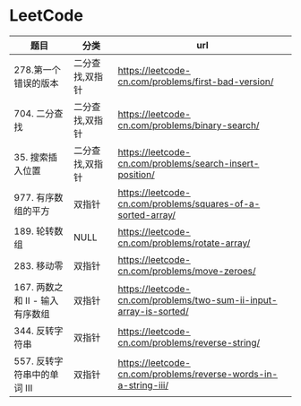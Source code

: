 # LeetCode

| 题目                          | 分类                | url                                                         |
|-----------------------------|--------------------|-------------------------------------------------------------|
| 278.第一个错误的版本                | 二分查找,双指针       | https://leetcode-cn.com/problems/first-bad-version/         |
| 704. 二分查找                   | 二分查找,双指针       | https://leetcode-cn.com/problems/binary-search/             |
| 35. 搜索插入位置                  | 二分查找,双指针       | https://leetcode-cn.com/problems/search-insert-position/    |
| 977. 有序数组的平方                | 双指针               | https://leetcode-cn.com/problems/squares-of-a-sorted-array/ |
| 189. 轮转数组                   | NULL               | https://leetcode-cn.com/problems/rotate-array/              |
| 283. 移动零                    | 双指针              | https://leetcode-cn.com/problems/move-zeroes/              |
| 167. 两数之和 II - 输入有序数组    | 双指针              | https://leetcode-cn.com/problems/two-sum-ii-input-array-is-sorted/              |
| 344. 反转字符串    | 双指针              | https://leetcode-cn.com/problems/reverse-string/              |
| 557. 反转字符串中的单词 III    | 双指针              | https://leetcode-cn.com/problems/reverse-words-in-a-string-iii/              |